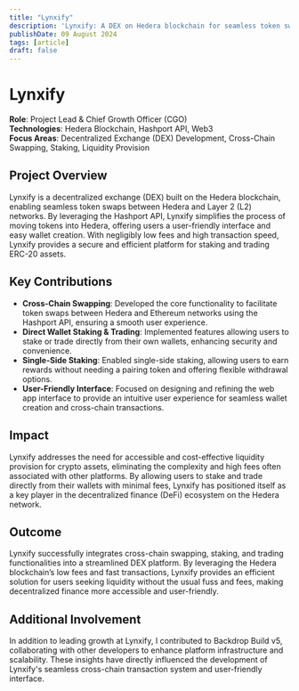 ```yaml
---
title: "Lynxify"
description: 'Lynxify: A DEX on Hedera blockchain for seamless token swaps, staking, and trading with low fees. Focus on cross-chain swapping and user-friendly interface.'
publishDate: 09 August 2024
tags: [article]
draft: false
---
```

# Lynxify

**Role**: Project Lead & Chief Growth Officer (CGO)  
**Technologies**: Hedera Blockchain, Hashport API, Web3  
**Focus Areas**: Decentralized Exchange (DEX) Development, Cross-Chain Swapping, Staking, Liquidity Provision

## Project Overview
Lynxify is a decentralized exchange (DEX) built on the Hedera blockchain, enabling seamless token swaps between Hedera and Layer 2 (L2) networks. By leveraging the Hashport API, Lynxify simplifies the process of moving tokens into Hedera, offering users a user-friendly interface and easy wallet creation. With negligibly low fees and high transaction speed, Lynxify provides a secure and efficient platform for staking and trading ERC-20 assets.

## Key Contributions
- **Cross-Chain Swapping**: Developed the core functionality to facilitate token swaps between Hedera and Ethereum networks using the Hashport API, ensuring a smooth user experience.
- **Direct Wallet Staking & Trading**: Implemented features allowing users to stake or trade directly from their own wallets, enhancing security and convenience.
- **Single-Side Staking**: Enabled single-side staking, allowing users to earn rewards without needing a pairing token and offering flexible withdrawal options.
- **User-Friendly Interface**: Focused on designing and refining the web app interface to provide an intuitive user experience for seamless wallet creation and cross-chain transactions.

## Impact
Lynxify addresses the need for accessible and cost-effective liquidity provision for crypto assets, eliminating the complexity and high fees often associated with other platforms. By allowing users to stake and trade directly from their wallets with minimal fees, Lynxify has positioned itself as a key player in the decentralized finance (DeFi) ecosystem on the Hedera network.

## Outcome
Lynxify successfully integrates cross-chain swapping, staking, and trading functionalities into a streamlined DEX platform. By leveraging the Hedera blockchain’s low fees and fast transactions, Lynxify provides an efficient solution for users seeking liquidity without the usual fuss and fees, making decentralized finance more accessible and user-friendly.

## Additional Involvement
In addition to leading growth at Lynxify, I contributed to Backdrop Build v5, collaborating with other developers to enhance platform infrastructure and scalability. These insights have directly influenced the development of Lynxify's seamless cross-chain transaction system and user-friendly interface.

